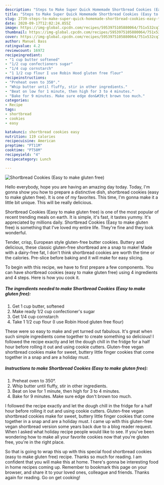 ```yaml
---
description: "Steps to Make Super Quick Homemade Shortbread Cookies (Easy to make gluten free)"
title: "Steps to Make Super Quick Homemade Shortbread Cookies (Easy to make gluten free)"
slug: 2739-steps-to-make-super-quick-homemade-shortbread-cookies-easy-to-make-gluten-free
date: 2020-09-17T12:02:24.855Z
image: https://img-global.cpcdn.com/recipes/5953975105880064/751x532cq70/shortbread-cookies-easy-to-make-gluten-free-recipe-main-photo.jpg
thumbnail: https://img-global.cpcdn.com/recipes/5953975105880064/751x532cq70/shortbread-cookies-easy-to-make-gluten-free-recipe-main-photo.jpg
cover: https://img-global.cpcdn.com/recipes/5953975105880064/751x532cq70/shortbread-cookies-easy-to-make-gluten-free-recipe-main-photo.jpg
author: Manuel Bass
ratingvalue: 4.2
reviewcount: 16972
recipeingredient:
- "1 cup butter softened"
- "1/2 cup confectioners sugar"
- "1/4 cup cornstarch"
- "1 1/2 cup flour I use Robin Hood gluten free flour"
recipeinstructions:
- "Preheat oven to 350°."
- "Whip butter until fluffy, stir in other ingredients."
- "Beat on low for 1 minute, then high for 3 to 4 minutes."
- "Bake for 9 minutes. Make sure edge don&#39;t brown too much."
categories:
- Recipe
tags:
- shortbread
- cookies
- easy

katakunci: shortbread cookies easy 
nutrition: 119 calories
recipecuisine: American
preptime: "PT11M"
cooktime: "PT58M"
recipeyield: "4"
recipecategory: Lunch

---
```



![Shortbread Cookies (Easy to make gluten free)](https://img-global.cpcdn.com/recipes/5953975105880064/751x532cq70/shortbread-cookies-easy-to-make-gluten-free-recipe-main-photo.jpg)

Hello everybody, hope you are having an amazing day today. Today, I'm gonna show you how to prepare a distinctive dish, shortbread cookies (easy to make gluten free). It is one of my favorites. This time, I'm gonna make it a little bit unique. This will be really delicious.

Shortbread Cookies (Easy to make gluten free) is one of the most popular of recent trending meals on earth. It is simple, it's fast, it tastes yummy. It's appreciated by millions daily. Shortbread Cookies (Easy to make gluten free) is something that I've loved my entire life. They're fine and they look wonderful.

Tender, crisp, European style gluten-free butter cookies. Buttery and delicious, these classic gluten-free shortbread are a snap to make! Made with a dairy-free fat, I don&#39;t think shortbread cookies are worth the time or the calories. Pre-slice before baking and it will make for easy slicing.


To begin with this recipe, we have to first prepare a few components. You can have shortbread cookies (easy to make gluten free) using 4 ingredients and 4 steps. Here is how you cook it.

<!--inarticleads1-->

##### The ingredients needed to make Shortbread Cookies (Easy to make gluten free):

1. Get 1 cup butter, softened
1. Make ready 1/2 cup confectioner&#39;s sugar
1. Get 1/4 cup cornstarch
1. Take 1 1/2 cup flour (I use Robin Hood gluten free flour)


These were so easy to make and yet turned out fabulous. It&#39;s great when such simple ingredients come together to create something so delicious! I followed the recipe exactly and let the dough chill in the fridge for a half hour before rolling it out and using cookie cutters. Gluten-free vegan shortbread cookies make for sweet, buttery little finger cookies that come together in a snap and are a holiday must. 

<!--inarticleads2-->

##### Instructions to make Shortbread Cookies (Easy to make gluten free):

1. Preheat oven to 350°.
1. Whip butter until fluffy, stir in other ingredients.
1. Beat on low for 1 minute, then high for 3 to 4 minutes.
1. Bake for 9 minutes. Make sure edge don&#39;t brown too much.


I followed the recipe exactly and let the dough chill in the fridge for a half hour before rolling it out and using cookie cutters. Gluten-free vegan shortbread cookies make for sweet, buttery little finger cookies that come together in a snap and are a holiday must. I came up with this gluten-free vegan shortbread version some years back due to a blog reader request. When I asked what holiday recipe people would like to see. If you&#39;ve been wondering how to make all your favorite cookies now that you&#39;re gluten free, you&#39;re in the right place. 

So that is going to wrap this up with this special food shortbread cookies (easy to make gluten free) recipe. Thanks so much for reading. I am confident that you will make this at home. There's gonna be interesting food in home recipes coming up. Remember to bookmark this page on your browser, and share it to your loved ones, colleague and friends. Thanks again for reading. Go on get cooking!
